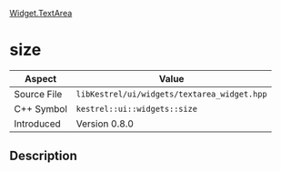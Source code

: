 [Widget.TextArea](index.md)
# size
| Aspect | Value |
| --- | --- |
| Source File | `libKestrel/ui/widgets/textarea_widget.hpp` |
| C++ Symbol | `kestrel::ui::widgets::size` |
| Introduced | Version 0.8.0 |
## Description
